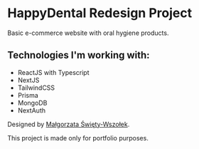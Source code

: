 # HappyDental Redesign Project

Basic e-commerce website with oral hygiene products. 

## Technologies I'm working with:

- ReactJS with Typescript
- NextJS
- TailwindCSS
- Prisma
- MongoDB
- NextAuth

Designed by [Małgorzata Święty-Wszołek](www.linkedin.com/in/gosiaswietywszolek/).

This project is made only for portfolio purposes.

